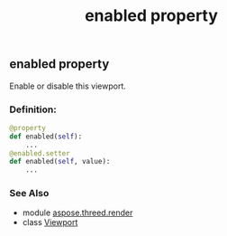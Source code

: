 ﻿---
title: enabled property
second_title: Aspose.3D for Python via .NET API References
description: 
type: docs
weight: 60
url: /python-net/aspose.threed.render/viewport/enabled/
is_root: false
---

## enabled property


Enable or disable this viewport.
### Definition:
```python
@property
def enabled(self):
    ...
@enabled.setter
def enabled(self, value):
    ...
```

### See Also
* module [aspose.threed.render](../../)
* class [Viewport](/3d/python-net/aspose.threed.render/viewport)

